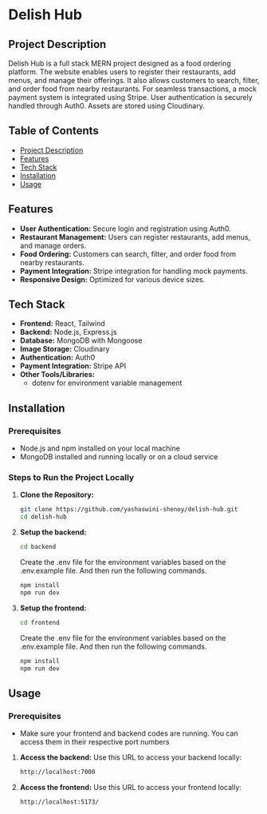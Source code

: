 # Delish Hub

## Project Description

Delish Hub is a full stack MERN project designed as a food ordering platform. The website enables users to register their restaurants, add menus, and manage their offerings. It also allows customers to search, filter, and order food from nearby restaurants. For seamless transactions, a mock payment system is integrated using Stripe. User authentication is securely handled through Auth0. Assets are stored using Cloudinary.

## Table of Contents

- [Project Description](#project-description)
- [Features](#features)
- [Tech Stack](#tech-stack)
- [Installation](#installation)
- [Usage](#usage)
<!-- - [API Documentation](#api-documentation)
- [Testing](#testing)
- [Contributing](#contributing)
- [License](#license)
- [Contact](#contact)
- [Acknowledgements](#acknowledgements) -->

## Features

- **User Authentication:** Secure login and registration using Auth0.
- **Restaurant Management:** Users can register restaurants, add menus, and manage orders.
- **Food Ordering:** Customers can search, filter, and order food from nearby restaurants.
- **Payment Integration:** Stripe integration for handling mock payments.
- **Responsive Design:** Optimized for various device sizes.

## Tech Stack

- **Frontend:** React, Tailwind
- **Backend:** Node.js, Express.js
- **Database:** MongoDB with Mongoose
- **Image Storage:** Cloudinary
- **Authentication:** Auth0
- **Payment Integration:** Stripe API
- **Other Tools/Libraries:**
  - dotenv for environment variable management

## Installation

### Prerequisites

- Node.js and npm installed on your local machine
- MongoDB installed and running locally or on a cloud service

### Steps to Run the Project Locally

1. **Clone the Repository:**

   ```bash
   git clone https://github.com/yashaswini-shenoy/delish-hub.git
   cd delish-hub
   ```

2. **Setup the backend:**

   ```bash
   cd backend
   ```

   Create the .env file for the environment variables based on the .env.example file. And then run the following commands.

   ```bash
   npm install
   npm run dev
   ```

3. **Setup the frontend:**

   ```bash
   cd frontend
   ```

   Create the .env file for the environment variables based on the .env.example file. And then run the following commands.

   ```bash
   npm install
   npm run dev
   ```

## Usage

### Prerequisites

- Make sure your frontend and backend codes are running. You can access them in their respective port numbers

1. **Access the backend:**
   Use this URL to access your backend locally:

   ```bash
   http://localhost:7000
   ```

2. **Access the frontend:**
   Use this URL to access your frontend locally:

   ```bash
   http://localhost:5173/
   ```

